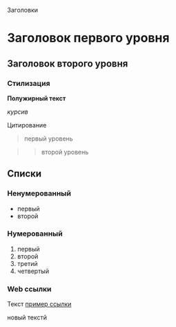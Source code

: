 Заголовки

# Заголовок первого уровня

## Заголовок второго уровня

### Стилизация

**Полужирный текст**

*курсив*


Цитирование

> первый уровень

>> второй уровень

## Списки

### Ненумерованный

* первый
* второй

### Нумерованный

1. первый
2. второй
3. третий
4. четвертый


### Web ссылки

Текст [пример ссылки](http.example.com "Всплывающая подсказка для примера")

новый текстй

